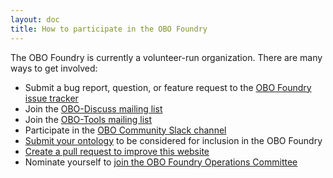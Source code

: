 ```yaml
---
layout: doc
title: How to participate in the OBO Foundry
---
```


The OBO Foundry is currently a volunteer-run organization. There are many ways to get involved:

- Submit a bug report, question, or feature request to the [OBO Foundry issue tracker](https://github.com/OBOFoundry/OBOFoundry.github.io/issues)
- Join the [OBO-Discuss mailing list](https://groups.google.com/forum/#!forum/obo-discuss)
- Join the [OBO-Tools mailing list](https://groups.google.com/forum/#!members/obo-tools)
- Participate in the [OBO Community Slack channel](https://join.slack.com/t/obo-communitygroup/shared_invite/zt-1oq48ttk7-kKo0i6TwntYtAq~Jcjjg4g)
- [Submit your ontology](/faq/how-do-i-register-my-ontology.html) to be considered for inclusion in the OBO Foundry
- [Create a pull request to improve this website](/faq//how-do-i-modify-website.html)
- Nominate yourself to [join the OBO Foundry Operations Committee](/docs/NewOBOFC.html)
